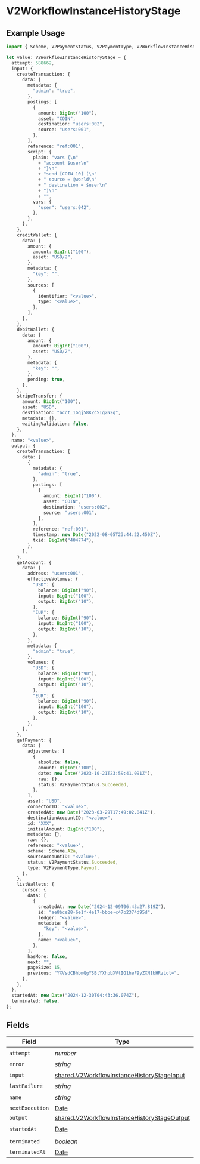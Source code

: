 # V2WorkflowInstanceHistoryStage

## Example Usage

```typescript
import { Scheme, V2PaymentStatus, V2PaymentType, V2WorkflowInstanceHistoryStage } from "@formance/formance-sdk/sdk/models/shared";

let value: V2WorkflowInstanceHistoryStage = {
  attempt: 588662,
  input: {
    createTransaction: {
      data: {
        metadata: {
          "admin": "true",
        },
        postings: [
          {
            amount: BigInt("100"),
            asset: "COIN",
            destination: "users:002",
            source: "users:001",
          },
        ],
        reference: "ref:001",
        script: {
          plain: "vars {\n"
            + "account $user\n"
            + "}\n"
            + "send [COIN 10] (\n"
            + "	source = @world\n"
            + "	destination = $user\n"
            + ")\n"
            + "",
          vars: {
            "user": "users:042",
          },
        },
      },
    },
    creditWallet: {
      data: {
        amount: {
          amount: BigInt("100"),
          asset: "USD/2",
        },
        metadata: {
          "key": "",
        },
        sources: [
          {
            identifier: "<value>",
            type: "<value>",
          },
        ],
      },
    },
    debitWallet: {
      data: {
        amount: {
          amount: BigInt("100"),
          asset: "USD/2",
        },
        metadata: {
          "key": "",
        },
        pending: true,
      },
    },
    stripeTransfer: {
      amount: BigInt("100"),
      asset: "USD",
      destination: "acct_1Gqj58KZcSIg2N2q",
      metadata: {},
      waitingValidation: false,
    },
  },
  name: "<value>",
  output: {
    createTransaction: {
      data: [
        {
          metadata: {
            "admin": "true",
          },
          postings: [
            {
              amount: BigInt("100"),
              asset: "COIN",
              destination: "users:002",
              source: "users:001",
            },
          ],
          reference: "ref:001",
          timestamp: new Date("2022-08-05T23:44:22.450Z"),
          txid: BigInt("404774"),
        },
      ],
    },
    getAccount: {
      data: {
        address: "users:001",
        effectiveVolumes: {
          "USD": {
            balance: BigInt("90"),
            input: BigInt("100"),
            output: BigInt("10"),
          },
          "EUR": {
            balance: BigInt("90"),
            input: BigInt("100"),
            output: BigInt("10"),
          },
        },
        metadata: {
          "admin": "true",
        },
        volumes: {
          "USD": {
            balance: BigInt("90"),
            input: BigInt("100"),
            output: BigInt("10"),
          },
          "EUR": {
            balance: BigInt("90"),
            input: BigInt("100"),
            output: BigInt("10"),
          },
        },
      },
    },
    getPayment: {
      data: {
        adjustments: [
          {
            absolute: false,
            amount: BigInt("100"),
            date: new Date("2023-10-21T23:59:41.091Z"),
            raw: {},
            status: V2PaymentStatus.Succeeded,
          },
        ],
        asset: "USD",
        connectorID: "<value>",
        createdAt: new Date("2023-03-29T17:49:02.841Z"),
        destinationAccountID: "<value>",
        id: "XXX",
        initialAmount: BigInt("100"),
        metadata: {},
        raw: {},
        reference: "<value>",
        scheme: Scheme.A2a,
        sourceAccountID: "<value>",
        status: V2PaymentStatus.Succeeded,
        type: V2PaymentType.Payout,
      },
    },
    listWallets: {
      cursor: {
        data: [
          {
            createdAt: new Date("2024-12-09T06:43:27.819Z"),
            id: "ae8bce28-6e1f-4e17-bbbe-c47b2374d95d",
            ledger: "<value>",
            metadata: {
              "key": "<value>",
            },
            name: "<value>",
          },
        ],
        hasMore: false,
        next: "",
        pageSize: 15,
        previous: "YXVsdCBhbmQgYSBtYXhpbXVtIG1heF9yZXN1bHRzLol=",
      },
    },
  },
  startedAt: new Date("2024-12-30T04:43:36.074Z"),
  terminated: false,
};
```

## Fields

| Field                                                                                                             | Type                                                                                                              | Required                                                                                                          | Description                                                                                                       |
| ----------------------------------------------------------------------------------------------------------------- | ----------------------------------------------------------------------------------------------------------------- | ----------------------------------------------------------------------------------------------------------------- | ----------------------------------------------------------------------------------------------------------------- |
| `attempt`                                                                                                         | *number*                                                                                                          | :heavy_check_mark:                                                                                                | N/A                                                                                                               |
| `error`                                                                                                           | *string*                                                                                                          | :heavy_minus_sign:                                                                                                | N/A                                                                                                               |
| `input`                                                                                                           | [shared.V2WorkflowInstanceHistoryStageInput](../../../sdk/models/shared/v2workflowinstancehistorystageinput.md)   | :heavy_check_mark:                                                                                                | N/A                                                                                                               |
| `lastFailure`                                                                                                     | *string*                                                                                                          | :heavy_minus_sign:                                                                                                | N/A                                                                                                               |
| `name`                                                                                                            | *string*                                                                                                          | :heavy_check_mark:                                                                                                | N/A                                                                                                               |
| `nextExecution`                                                                                                   | [Date](https://developer.mozilla.org/en-US/docs/Web/JavaScript/Reference/Global_Objects/Date)                     | :heavy_minus_sign:                                                                                                | N/A                                                                                                               |
| `output`                                                                                                          | [shared.V2WorkflowInstanceHistoryStageOutput](../../../sdk/models/shared/v2workflowinstancehistorystageoutput.md) | :heavy_minus_sign:                                                                                                | N/A                                                                                                               |
| `startedAt`                                                                                                       | [Date](https://developer.mozilla.org/en-US/docs/Web/JavaScript/Reference/Global_Objects/Date)                     | :heavy_check_mark:                                                                                                | N/A                                                                                                               |
| `terminated`                                                                                                      | *boolean*                                                                                                         | :heavy_check_mark:                                                                                                | N/A                                                                                                               |
| `terminatedAt`                                                                                                    | [Date](https://developer.mozilla.org/en-US/docs/Web/JavaScript/Reference/Global_Objects/Date)                     | :heavy_minus_sign:                                                                                                | N/A                                                                                                               |